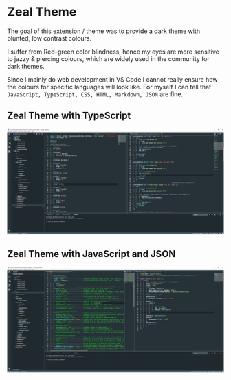 # Zeal Theme

The goal of this extension / theme was to provide a dark theme with blunted, low contrast colours.

I suffer from Red–green color blindness, hence my eyes are more sensitive to jazzy & piercing colours, which are widely used in the community for dark themes.

Since I mainly do web development in VS Code I cannot really ensure how the colours for specific languages will look like.
For myself I can tell that <code>JavaScript, TypeScript, CSS, HTML, Markdown, JSON</code> are fine.

## Zeal Theme with TypeScript
[![Zeal Theme TypeScript Example](resources/zeal_ts.png "Zeal Theme TypeScript Example")](https://raw.githubusercontent.com/kqadem/zeal/master/resources/zeal_ts.png)

## Zeal Theme with JavaScript and JSON
[![Zeal Theme JavaScript / JSON Example](resources/zeal_js_json.png "Zeal Theme JavaScript / JSON Example")](https://raw.githubusercontent.com/kqadem/zeal/master/resources/zeal_js_json.png)
